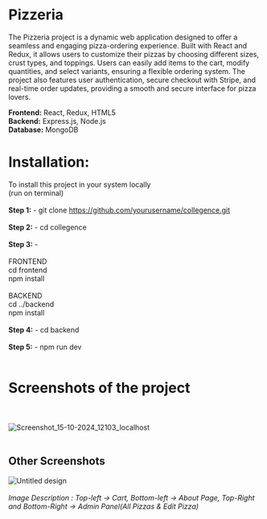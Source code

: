 # Pizzeria
The Pizzeria project is a dynamic web application designed to offer a seamless and engaging pizza-ordering experience. Built with React and Redux, it allows users to customize their pizzas by choosing different sizes, crust types, and toppings. Users can easily add items to the cart, modify quantities, and select variants, ensuring a flexible ordering system. The project also features user authentication, secure checkout with Stripe, and real-time order updates, providing a smooth and secure interface for pizza lovers.

**Frontend:** React, Redux, HTML5<br/>
**Backend:** Express.js, Node.js<br/>
**Database:** MongoDB

# **Installation:** 
To install this project in your system locally <br/>
(run on terminal)<br/><br/>
**Step 1:** - git clone https://github.com/yourusername/collegence.git<br/><br/>
**Step 2:** - cd collegence<br/><br/>
**Step 3:** - <br/><br/>
FRONTEND<br/>
  cd frontend<br/>
  npm install<br/><br/>
BACKEND<br/>
  cd ../backend<br/>
  npm install<br/><br/>
**Step 4:** - cd backend<br/><br/>
**Step 5:** - npm run dev <br/>
<br/>

# **Screenshots of the project**
<br/><br/>
![Screenshot_15-10-2024_12103_localhost](https://github.com/user-attachments/assets/7013c180-3786-4005-8358-6ba7b9ab60e4)
<br/><br/> 
## **Other Screenshots**
![Untitled design](https://github.com/user-attachments/assets/c570f152-031f-428c-9e94-9f781c4bc56c)
<br/><br/>
*Image Description : Top-left -> Cart, Bottom-left -> About Page, Top-Right and Bottom-Right -> Admin Panel(All Pizzas & Edit Pizza)*




